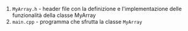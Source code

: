 1. ```MyArray.h``` - header file con la definizione e l'implementazione delle funzionalità della classe MyArray
2. ```main.cpp``` - programma che sfrutta la classe `MyArray`
